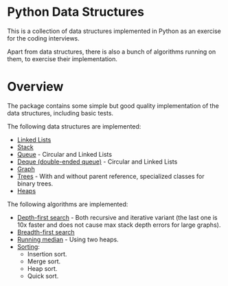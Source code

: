 # Python Data Structures 

This is a collection of data structures implemented in Python
as an exercise for the coding interviews.

Apart from data structures, there is also a bunch of algorithms
running on them, to exercise their implementation.

# Overview

The package contains some simple but good quality implementation
of the data structures, including basic tests.

The following data structures are implemented:

- [Linked Lists](./src/data_structures/linked_list.py)
- [Stack](./src/data_structures/stack.py)
- [Queue](./src/data_structures/queue.py) - Circular and Linked Lists
- [Deque (double-ended queue)](./src/data_structures/queue.py) - Circular and Linked Lists
- [Graph](./src/data_structures/graph.py)
- [Trees](./src/data_structures/tree.py) - With and without parent reference, 
  specialized classes for binary trees.
- [Heaps](./src/data_structures/heap.py)

The following algorithms are implemented:

- [Depth-first search](./src/algorithms/graph_search.py) - Both recursive and iterative variant 
  (the last one is 10x faster and does not cause max stack depth errors for large graphs). 
- [Breadth-first search](./src/algorithms/graph_search.py)
- [Running median](./src/algorithms/median.py) - Using two heaps.
- [Sorting](./src/algorithms/sorting.py):
  - Insertion sort.
  - Merge sort.
  - Heap sort.
  - Quick sort.

